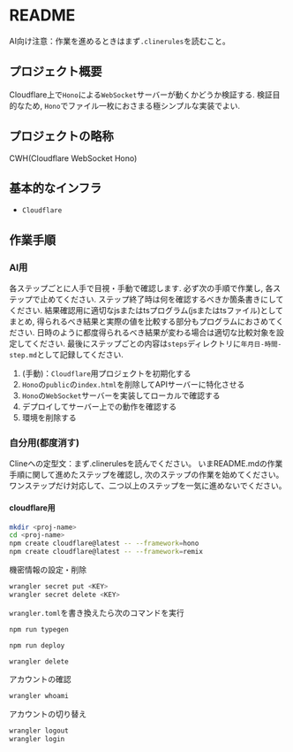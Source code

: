 # README

AI向け注意：作業を進めるときはまず`.clinerules`を読むこと。

## プロジェクト概要

Cloudflare上で`Hono`による`WebSocket`サーバーが動くかどうか検証する.
検証目的なため, `Hono`でファイル一枚におさまる極シンプルな実装でよい.

## プロジェクトの略称

CWH(Cloudflare WebSocket Hono)

## 基本的なインフラ

- `Cloudflare`

## 作業手順

### AI用

各ステップごとに人手で目視・手動で確認します.
必ず次の手順で作業し,
各ステップで止めてください.
ステップ終了時は何を確認するべきか箇条書きにしてください.
結果確認用に適切なjsまたはtsプログラム(jsまたはtsファイル)としてまとめ,
得られるべき結果と実際の値を比較する部分もプログラムにおさめてください.
日時のように都度得られるべき結果が変わる場合は適切な比較対象を設定してください.
最後にステップごとの内容は`steps`ディレクトリに`年月日-時間-step.md`として記録してください.

1. (手動)：`Cloudflare`用プロジェクトを初期化する
2. `Hono`の`public`の`index.html`を削除してAPIサーバーに特化させる
3. `Hono`の`WebSocket`サーバーを実装してローカルで確認する
4. デプロイしてサーバー上での動作を確認する
5. 環境を削除する

### 自分用(都度消す)

Clineへの定型文：まず.clinerulesを読んでください。
いまREADME.mdの作業手順に関して進めたステップを確認し,
次のステップの作業を始めてください。
ワンステップだけ対応して、二つ以上のステップを一気に進めないでください。

#### cloudflare用

```sh
mkdir <proj-name>
cd <proj-name>
npm create cloudflare@latest -- --framework=hono
npm create cloudflare@latest -- --framework=remix
```

機密情報の設定・削除

```sh
wrangler secret put <KEY>
wrangler secret delete <KEY>
```

`wrangler.toml`を書き換えたら次のコマンドを実行

```sh
npm run typegen
```

```sh
npm run deploy
```

```sh
wrangler delete
```

アカウントの確認

```sh
wrangler whoami
```

アカウントの切り替え

```sh
wrangler logout
wrangler login
```
